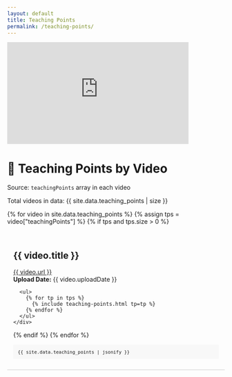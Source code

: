 ```yaml
---
layout: default
title: Teaching Points
permalink: /teaching-points/
---
```

<iframe width="420" height="236" src="https://www.youtube.com/embed/wz8sXiNjoSs?start=2477&end=2487" frameborder="0" allowfullscreen></iframe>
<h1>🎥 Teaching Points by Video</h1> 
<p>Source: <code>teachingPoints</code> array in each video</p>

<p>Total videos in data: {{ site.data.teaching_points | size }}</p>

{% for video in site.data.teaching_points %}
  {% assign tps = video["teachingPoints"] %}
  {% if tps and tps.size > 0 %}
    <div style="margin-bottom: 3em; padding: 1em; border-bottom: 1px solid #ccc;">
      <h2>{{ video.title }}</h2>
      <p>
        <a href="{{ video.url }}" target="_blank">{{ video.url }}</a><br>
        <strong>Upload Date:</strong> {{ video.uploadDate }}
      </p>

      <ul>
        {% for tp in tps %}
          {% include teaching-points.html tp=tp %}
        {% endfor %}
      </ul>
    </div>
  {% endif %}
{% endfor %}

<!-- Debug JSON output at bottom (can be removed) -->
<pre style="font-size: 0.75em; background: #f8f8f8; padding: 1em;">
{{ site.data.teaching_points | jsonify }}
</pre>